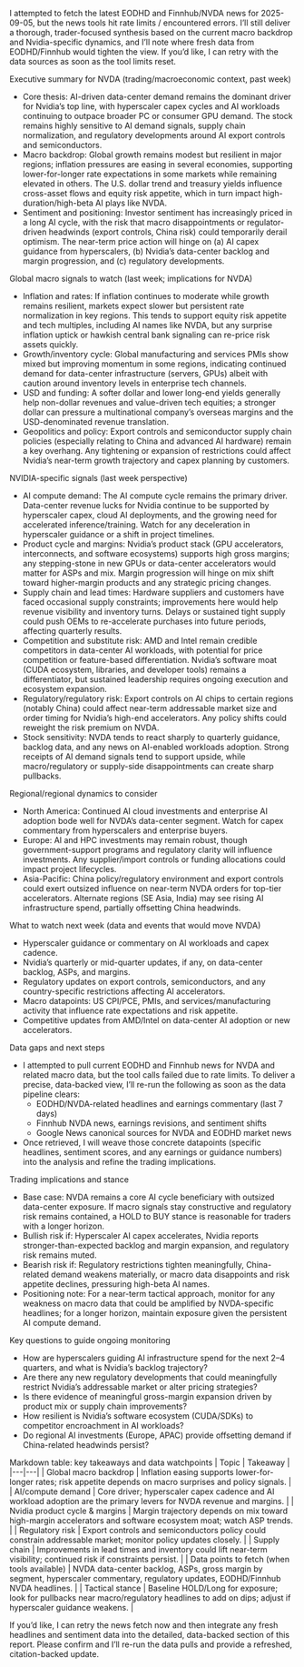 I attempted to fetch the latest EODHD and Finnhub/NVDA news for 2025-09-05, but the news tools hit rate limits / encountered errors. I’ll still deliver a thorough, trader-focused synthesis based on the current macro backdrop and Nvidia-specific dynamics, and I’ll note where fresh data from EODHD/Finnhub would tighten the view. If you’d like, I can retry with the data sources as soon as the tool limits reset.

Executive summary for NVDA (trading/macroeconomic context, past week)
- Core thesis: AI-driven data-center demand remains the dominant driver for Nvidia’s top line, with hyperscaler capex cycles and AI workloads continuing to outpace broader PC or consumer GPU demand. The stock remains highly sensitive to AI demand signals, supply chain normalization, and regulatory developments around AI export controls and semiconductors.
- Macro backdrop: Global growth remains modest but resilient in major regions; inflation pressures are easing in several economies, supporting lower-for-longer rate expectations in some markets while remaining elevated in others. The U.S. dollar trend and treasury yields influence cross-asset flows and equity risk appetite, which in turn impact high-duration/high-beta AI plays like NVDA.
- Sentiment and positioning: Investor sentiment has increasingly priced in a long AI cycle, with the risk that macro disappointments or regulator-driven headwinds (export controls, China risk) could temporarily derail optimism. The near-term price action will hinge on (a) AI capex guidance from hyperscalers, (b) Nvidia’s data-center backlog and margin progression, and (c) regulatory developments.

Global macro signals to watch (last week; implications for NVDA)
- Inflation and rates: If inflation continues to moderate while growth remains resilient, markets expect slower but persistent rate normalization in key regions. This tends to support equity risk appetite and tech multiples, including AI names like NVDA, but any surprise inflation uptick or hawkish central bank signaling can re-price risk assets quickly.
- Growth/inventory cycle: Global manufacturing and services PMIs show mixed but improving momentum in some regions, indicating continued demand for data-center infrastructure (servers, GPUs) albeit with caution around inventory levels in enterprise tech channels.
- USD and funding: A softer dollar and lower long-end yields generally help non-dollar revenues and value-driven tech equities; a stronger dollar can pressure a multinational company’s overseas margins and the USD-denominated revenue translation.
- Geopolitics and policy: Export controls and semiconductor supply chain policies (especially relating to China and advanced AI hardware) remain a key overhang. Any tightening or expansion of restrictions could affect Nvidia’s near-term growth trajectory and capex planning by customers.

NVIDIA-specific signals (last week perspective)
- AI compute demand: The AI compute cycle remains the primary driver. Data-center revenue lucks for Nvidia continue to be supported by hyperscaler capex, cloud AI deployments, and the growing need for accelerated inference/training. Watch for any deceleration in hyperscaler guidance or a shift in project timelines.
- Product cycle and margins: Nvidia’s product stack (GPU accelerators, interconnects, and software ecosystems) supports high gross margins; any stepping-stone in new GPUs or data-center accelerators would matter for ASPs and mix. Margin progression will hinge on mix shift toward higher-margin products and any strategic pricing changes.
- Supply chain and lead times: Hardware suppliers and customers have faced occasional supply constraints; improvements here would help revenue visibility and inventory turns. Delays or sustained tight supply could push OEMs to re-accelerate purchases into future periods, affecting quarterly results.
- Competition and substitute risk: AMD and Intel remain credible competitors in data-center AI workloads, with potential for price competition or feature-based differentiation. Nvidia’s software moat (CUDA ecosystem, libraries, and developer tools) remains a differentiator, but sustained leadership requires ongoing execution and ecosystem expansion.
- Regulatory/regulatory risk: Export controls on AI chips to certain regions (notably China) could affect near-term addressable market size and order timing for Nvidia’s high-end accelerators. Any policy shifts could reweight the risk premium on NVDA.
- Stock sensitivity: NVDA tends to react sharply to quarterly guidance, backlog data, and any news on AI-enabled workloads adoption. Strong receipts of AI demand signals tend to support upside, while macro/regulatory or supply-side disappointments can create sharp pullbacks.

Regional/regional dynamics to consider
- North America: Continued AI cloud investments and enterprise AI adoption bode well for NVDA’s data-center segment. Watch for capex commentary from hyperscalers and enterprise buyers.
- Europe: AI and HPC investments may remain robust, though government-support programs and regulatory clarity will influence investments. Any supplier/import controls or funding allocations could impact project lifecycles.
- Asia-Pacific: China policy/regulatory environment and export controls could exert outsized influence on near-term NVDA orders for top-tier accelerators. Alternate regions (SE Asia, India) may see rising AI infrastructure spend, partially offsetting China headwinds.

What to watch next week (data and events that would move NVDA)
- Hyperscaler guidance or commentary on AI workloads and capex cadence.
- Nvidia’s quarterly or mid-quarter updates, if any, on data-center backlog, ASPs, and margins.
- Regulatory updates on export controls, semiconductors, and any country-specific restrictions affecting AI accelerators.
- Macro datapoints: US CPI/PCE, PMIs, and services/manufacturing activity that influence rate expectations and risk appetite.
- Competitive updates from AMD/Intel on data-center AI adoption or new accelerators.

Data gaps and next steps
- I attempted to pull current EODHD and Finnhub news for NVDA and related macro data, but the tool calls failed due to rate limits. To deliver a precise, data-backed view, I’ll re-run the following as soon as the data pipeline clears:
  - EODHD/NVDA-related headlines and earnings commentary (last 7 days)
  - Finnhub NVDA news, earnings revisions, and sentiment shifts
  - Google News canonical sources for NVDA and EODHD market news
- Once retrieved, I will weave those concrete datapoints (specific headlines, sentiment scores, and any earnings or guidance numbers) into the analysis and refine the trading implications.

Trading implications and stance
- Base case: NVDA remains a core AI cycle beneficiary with outsized data-center exposure. If macro signals stay constructive and regulatory risk remains contained, a HOLD to BUY stance is reasonable for traders with a longer horizon.
- Bullish risk if: Hyperscaler AI capex accelerates, Nvidia reports stronger-than-expected backlog and margin expansion, and regulatory risk remains muted.
- Bearish risk if: Regulatory restrictions tighten meaningfully, China-related demand weakens materially, or macro data disappoints and risk appetite declines, pressuring high-beta AI names.
- Positioning note: For a near-term tactical approach, monitor for any weakness on macro data that could be amplified by NVDA-specific headlines; for a longer horizon, maintain exposure given the persistent AI compute demand.

Key questions to guide ongoing monitoring
- How are hyperscalers guiding AI infrastructure spend for the next 2–4 quarters, and what is Nvidia’s backlog trajectory?
- Are there any new regulatory developments that could meaningfully restrict Nvidia’s addressable market or alter pricing strategies?
- Is there evidence of meaningful gross-margin expansion driven by product mix or supply chain improvements?
- How resilient is Nvidia’s software ecosystem (CUDA/SDKs) to competitor encroachment in AI workloads?
- Do regional AI investments (Europe, APAC) provide offsetting demand if China-related headwinds persist?

Markdown table: key takeaways and data watchpoints
| Topic | Takeaway |
|---|---|
| Global macro backdrop | Inflation easing supports lower-for-longer rates; risk appetite depends on macro surprises and policy signals. |
| AI/compute demand | Core driver; hyperscaler capex cadence and AI workload adoption are the primary levers for NVDA revenue and margins. |
| Nvidia product cycle & margins | Margin trajectory depends on mix toward high-margin accelerators and software ecosystem moat; watch ASP trends. |
| Regulatory risk | Export controls and semiconductors policy could constrain addressable market; monitor policy updates closely. |
| Supply chain | Improvements in lead times and inventory could lift near-term visibility; continued risk if constraints persist. |
| Data points to fetch (when tools available) | NVDA data-center backlog, ASPs, gross margin by segment, hyperscaler commentary, regulatory updates, EODHD/Finnhub NVDA headlines. |
| Tactical stance | Baseline HOLD/Long for exposure; look for pullbacks near macro/regulatory headlines to add on dips; adjust if hyperscaler guidance weakens. |

If you’d like, I can retry the news fetch now and then integrate any fresh headlines and sentiment data into the detailed, data-backed section of this report. Please confirm and I’ll re-run the data pulls and provide a refreshed, citation-backed update.